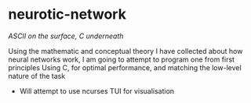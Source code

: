 # neurotic-network
*ASCII on the surface, C underneath*

Using the mathematic and conceptual theory I have collected about how neural networks work, I am going to attempt to program one from first principles
Using C, for optimal performance, and matching the low-level nature of the task
- Will attempt to use ncurses TUI for visualisation 

